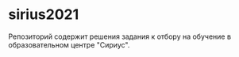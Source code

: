 # sirius2021
Репозиторий содержит решения задания к отбору на обучение в образовательном центре "Сириус".
